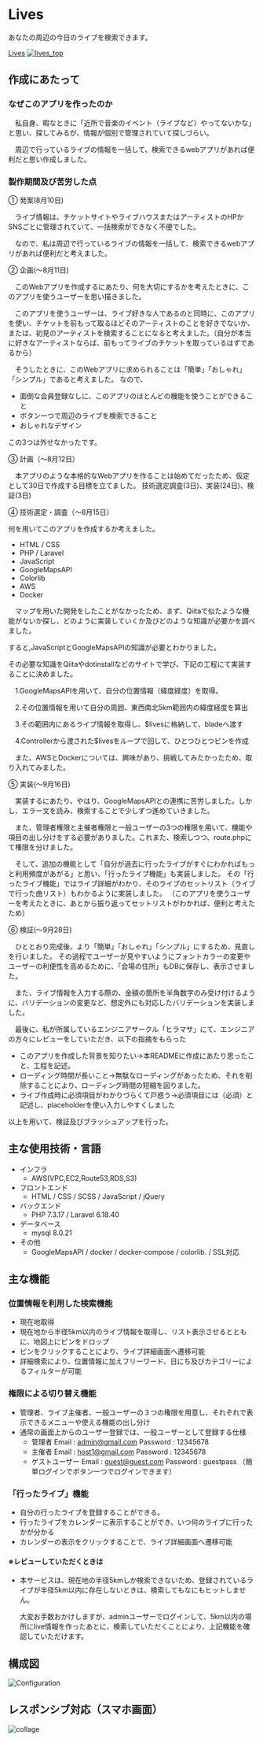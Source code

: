 Lives
====

あなたの周辺の今日のライブを検索できます。

[Lives](https://lives.buzz/)
[![lives_top](https://user-images.githubusercontent.com/61921814/93006567-b80e4b00-f598-11ea-9825-9dea874e3468.png)
](https://lives.buzz/)

## 作成にあたって
### なぜこのアプリを作ったのか
　私自身、暇なときに「近所で音楽のイベント（ライブなど）やってないかな」と思い、探してみるが、情報が個別で管理されていて探しづらい。

　周辺で行っているライブの情報を一括して、検索できるwebアプリがあれば便利だと思い作成しました。

### 製作期間及び苦労した点
① 発案(8月10日)

　ライブ情報は、チケットサイトやライブハウスまたはアーティストのHPかSNSごとに管理されていて、一括検索ができなく不便でした。

　なので、私は周辺で行っているライブの情報を一括して、検索できるwebアプリがあれば便利だと考えました。

② 企画(〜8月11日)

　このWebアプリを作成するにあたり、何を大切にするかを考えたときに、このアプリを使うユーザーを思い描きました。

　このアプリを使うユーザーは、ライブ好きな人であるのと同時に、このアプリを使い、チケットを前もって取るほどそのアーティストのことを好きでないか、または、初見のアーティストを検索することになると考えました。（自分が本当に好きなアーティストならば、前もってライブのチケットを取っているはずであるから）

　そうしたときに、このWebアプリに求められることは「簡単」「おしゃれ」「シンプル」であると考えました。
なので、
 * 面倒な会員登録なしに、このアプリのほとんどの機能を使うことができること
 * ボタン一つで周辺のライブを検索できること
 * おしゃれなデザイン

この3つは外せなかったです。

③ 計画（〜8月12日）

　本アプリのような本格的なWebアプリを作ることは始めてだったため、仮定として30日で作成する目標を立てました。
技術選定調査(3日)、実装(24日)、検証(3日)

④ 技術選定・調査（〜8月15日）

何を用いてこのアプリを作成するか考えました。
 * HTML / CSS
 * PHP / Laravel
 * JavaScript
 * GoogleMapsAPI
 * Colorlib
 * AWS
 * Docker
 
 　マップを用いた開発をしたことがなかったため、まず、Qiitaで似たような機能がないか探し、どのように実装していくか及びどのような知識が必要かを調べました。
 
 すると,JavaScriptとGoogleMapsAPIの知識が必要とわかりました。
 
 その必要な知識をQiitaやdotinstallなどのサイトで学び、下記の工程にて実装することに決めました。
 
 　1.GoogleMapsAPIを用いて、自分の位置情報（緯度経度）を取得。
 
 　2.その位置情報を用いて自分の周囲、東西南北5km範囲内の緯度経度を算出
 
 　3.その範囲内にあるライブ情報を取得し、$livesに格納して、bladeへ渡す
 
 　4.Controllerから渡された$livesをループで回して、ひとつひとつピンを作成
 
 　また、AWSとDockerについては、興味があり、挑戦してみたかったため、取り入れてみました。

⑤ 実装(〜9月16日)

　実装するにあたり、やはり、GoogleMapsAPIとの連携に苦労しました。しかし、エラー文を読み、検索することで少しずつ進めていきました。

　また、管理者権限と主催者権限と一般ユーザーの3つの権限を用いて、機能や項目の出し分けをする必要がありました。これまた、検索しつつ、route.phpにて権限を分けました。

　そして、追加の機能として「自分が過去に行ったライブがすぐにわかればもっと利用頻度があがる」と思い、「行ったライブ機能」も実装しました。
その「行ったライブ機能」ではライブ詳細がわかり、そのライブのセットリスト（ライブで行った曲リスト）もわかるように実装しました。
（このアプリを使うユーザーを考えたときに、あとから振り返ってセットリストがわかれば、便利と考えたため）


⑥ 検証(〜9月28日)

　ひととおり完成後、より「簡単」「おしゃれ」「シンプル」にするため、見直しを行いました。
その過程でユーザーが見やすいようにフォントカラーの変更やユーザーの利便性を高めるために、「会場の住所」もDBに保存し、表示させました。

　また、ライブ情報を入力する際の、金額の箇所を半角数字のみ受け付けるように、バリデーションの変更など、想定外にも対応したバリデーションを実装しました。

　最後に、私が所属しているエンジニアサークル「ヒラマサ」にて、エンジニアの方々にレビューをしていただき、以下の指摘をもらった
 * このアプリを作成した背景を知りたい→本READMEに作成にあたり思ったこと、工程を記述。
 * ローディング時間が長いこと→無駄なローディングがあったため、それを削除することにより、ローディング時間の短縮を図りました。
 * ライブ作成時に必須項目がわかりづらくて戸惑う→必須項目には（必須）と記述し、placeholderを使い入力しやすくしました

以上を用いて、検証及びブラッシュアップを行った。

## 主な使用技術・言語
* インフラ
    + AWS(VPC,EC2,Route53,RDS,S3)
* フロントエンド
    + HTML / CSS / SCSS / JavaScript / jQuery
* バックエンド
    + PHP 7.3.17 / Laravel 6.18.40
* データベース
    + mysql 8.0.21
* その他
    + GoogleMapsAPI / docker / docker-compose / colorlib. / SSL対応
## 主な機能
### 位置情報を利用した検索機能
* 現在地取得
* 現在地から半径5km以内のライブ情報を取得し、リスト表示させるとともに、地図上にピンをドロップ
* ピンをクリックすることにより、ライブ詳細画面へ遷移可能
* 詳細検索により、位置情報に加えフリーワード、日にち及びカテゴリーによるフィルターが可能
### 権限による切り替え機能
* 管理者、ライブ主催者、一般ユーザーの３つの権限を用意し、それぞれで表示できるメニューや使える機能の出し分け
* 通常の画面上からのユーザー登録では、一般ユーザーとして登録する仕様
    + 管理者 Email : admin@gmail.com Password : 12345678
    + 主催者 Email : host1@gmail.com Password : 12345678
    + ゲストユーザー Email : guest@guest.com Password : guestpass （簡単ログインでボタン一つでログインできます）
### 「行ったライブ」機能
* 自分の行ったライブを登録することができる。
* 行ったライブをカレンダーに表示することができ、いつ何のライブに行ったかが分かる
* カレンダーの表示をクリックすることで、ライブ詳細画面へ遷移可能

#### ※レビューしていただくときは
* 本サービスは、現在地の半径5kmしか検索できないため、登録されているライブが半径5km以内に存在しないときは、検索してもなにもヒットしません。
  
  大変お手数おかけしますが、adminユーザーでログインして、5km以内の場所にlive情報を作ったあとに、検索していただくことにより、上記機能を確認していただけます。
    
## 構成図

![Configuration ](https://user-images.githubusercontent.com/61921814/93011683-38ea3880-f5d3-11ea-8f69-3ff2d27cb15b.png)

## レスポンシブ対応（スマホ画面）
![collage](https://user-images.githubusercontent.com/61921814/94375156-9abaae80-014c-11eb-8e23-3595757c24a0.png)

